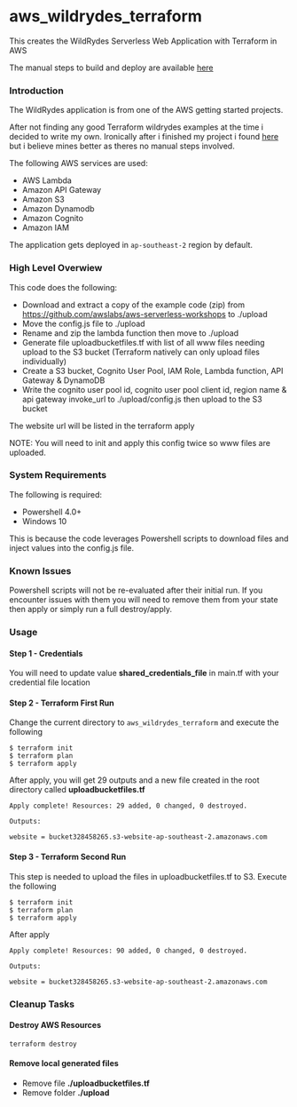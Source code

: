 # aws_wildrydes_terraform
This creates the WildRydes Serverless Web Application with Terraform in AWS

The manual steps to build and deploy are available [here](https://aws.amazon.com/getting-started/projects/build-serverless-web-app-lambda-apigateway-s3-dynamodb-cognito/)  

### Introduction

The WildRydes application is from one of the AWS getting started projects. 

After not finding any good Terraform wildrydes examples at the time i decided to write my own. Ironically after i finished my project i found [here](https://github.com/nagarkarv/wildrydes_terraform) but i believe mines better as theres no manual steps involved.


The following AWS services are used:
- AWS Lambda
- Amazon API Gateway
- Amazon S3
- Amazon Dynamodb
- Amazon Cognito
- Amazon IAM

The application gets deployed in `ap-southeast-2` region by default.

### High Level Overwiew
This code does the following:
- Download and extract a copy of the example code (zip) from https://github.com/awslabs/aws-serverless-workshops to ./upload
- Move the config.js file to ./upload
- Rename and zip the lambda function then move to ./upload
- Generate file uploadbucketfiles.tf with list of all www files needing upload to the S3 bucket (Terraform natively can only upload files individually)
- Create a S3 bucket, Cognito User Pool, IAM Role, Lambda function, API Gateway & DynamoDB
- Write the cognito user pool id, cognito user pool client id, region name & api gateway invoke_url to ./upload/config.js then upload to the S3 bucket

The website url will be listed in the terraform apply

NOTE: You will need to init and apply this config twice so www files are uploaded.

### System Requirements
The following is required:
- Powershell 4.0+
- Windows 10

This is because the code leverages Powershell scripts to download files and inject values into the config.js file. 

### Known Issues
Powershell scripts will not be re-evaluated after their initial run. If you encounter issues with them you will need to remove them from your state then apply or simply run a full destroy/apply.

### Usage
#### Step 1 - Credentials
You will need to update value **shared_credentials_file** in main.tf with your credential file location

#### Step 2 - Terraform First Run
Change the current directory to `aws_wildrydes_terraform` and execute the following  
```
$ terraform init
$ terraform plan
$ terraform apply
```

After apply, you will get 29 outputs and a new file created in the root directory called **uploadbucketfiles.tf**
```
Apply complete! Resources: 29 added, 0 changed, 0 destroyed.

Outputs:

website = bucket328458265.s3-website-ap-southeast-2.amazonaws.com
```

#### Step 3 - Terraform Second Run 
This step is needed to upload the files in uploadbucketfiles.tf to S3. Execute the following
```
$ terraform init
$ terraform plan
$ terraform apply
```

After apply
```
Apply complete! Resources: 90 added, 0 changed, 0 destroyed.

Outputs:

website = bucket328458265.s3-website-ap-southeast-2.amazonaws.com
```

### Cleanup Tasks
#### Destroy AWS Resources
```
terraform destroy
```

#### Remove local generated files
- Remove file **./uploadbucketfiles.tf**
- Remove folder **./upload**